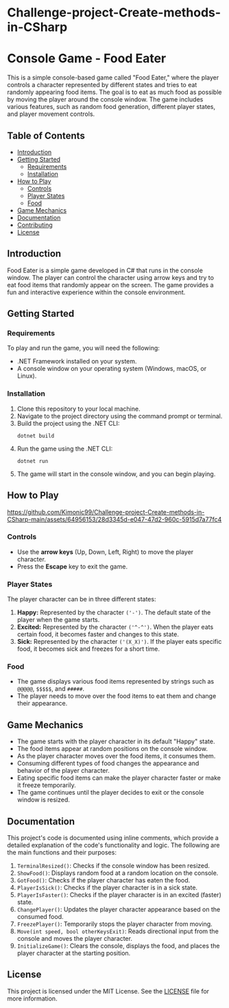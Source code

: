 # Challenge-project-Create-methods-in-CSharp


# Console Game - Food Eater

This is a simple console-based game called "Food Eater," where the player controls a character represented by different states and tries to eat randomly appearing food items. The goal is to eat as much food as possible by moving the player around the console window. The game includes various features, such as random food generation, different player states, and player movement controls.

## Table of Contents
- [Introduction](#introduction)
- [Getting Started](#getting-started)
  - [Requirements](#requirements)
  - [Installation](#installation)
- [How to Play](#how-to-play)
  - [Controls](#controls)
  - [Player States](#player-states)
  - [Food](#food)
- [Game Mechanics](#game-mechanics)
- [Documentation](#documentation)
- [Contributing](#contributing)
- [License](#license)

## Introduction

Food Eater is a simple game developed in C# that runs in the console window. The player can control the character using arrow keys and try to eat food items that randomly appear on the screen. The game provides a fun and interactive experience within the console environment.

## Getting Started

### Requirements

To play and run the game, you will need the following:

- .NET Framework installed on your system.
- A console window on your operating system (Windows, macOS, or Linux).

### Installation

1. Clone this repository to your local machine.
2. Navigate to the project directory using the command prompt or terminal.
3. Build the project using the .NET CLI:
   ```
   dotnet build
   ```
4. Run the game using the .NET CLI:
   ```
   dotnet run
   ```
5. The game will start in the console window, and you can begin playing.

## How to Play

https://github.com/Kimonic99/Challenge-project-Create-methods-in-CSharp-main/assets/64956153/28d3345d-e047-47d2-960c-5915d7a77fc4


### Controls

- Use the **arrow keys** (Up, Down, Left, Right) to move the player character.
- Press the **Escape** key to exit the game.

### Player States

The player character can be in three different states:

1. **Happy:** Represented by the character `('-')`. The default state of the player when the game starts.
2. **Excited:** Represented by the character `('^-^')`. When the player eats certain food, it becomes faster and changes to this state.
3. **Sick:** Represented by the character `('(X_X)')`. If the player eats specific food, it becomes sick and freezes for a short time.

### Food

- The game displays various food items represented by strings such as `@@@@@`, `$$$$$`, and `#####`.
- The player needs to move over the food items to eat them and change their appearance.

## Game Mechanics

- The game starts with the player character in its default "Happy" state.
- The food items appear at random positions on the console window.
- As the player character moves over the food items, it consumes them.
- Consuming different types of food changes the appearance and behavior of the player character.
- Eating specific food items can make the player character faster or make it freeze temporarily.
- The game continues until the player decides to exit or the console window is resized.

## Documentation

This project's code is documented using inline comments, which provide a detailed explanation of the code's functionality and logic. The following are the main functions and their purposes:

1. `TerminalResized()`: Checks if the console window has been resized.
2. `ShowFood()`: Displays random food at a random location on the console.
3. `GotFood()`: Checks if the player character has eaten the food.
4. `PlayerIsSick()`: Checks if the player character is in a sick state.
5. `PlayerIsFaster()`: Checks if the player character is in an excited (faster) state.
6. `ChangePlayer()`: Updates the player character appearance based on the consumed food.
7. `FreezePlayer()`: Temporarily stops the player character from moving.
8. `Move(int speed, bool otherKeysExit)`: Reads directional input from the console and moves the player character.
9. `InitializeGame()`: Clears the console, displays the food, and places the player character at the starting position.



## License

This project is licensed under the MIT License. See the [LICENSE](LICENSE) file for more information.
